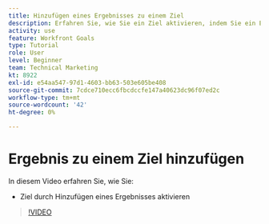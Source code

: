 ```yaml
---
title: Hinzufügen eines Ergebnisses zu einem Ziel
description: Erfahren Sie, wie Sie ein Ziel aktivieren, indem Sie ein Ergebnis in [!DNL Goals] hinzufügen.
activity: use
feature: Workfront Goals
type: Tutorial
role: User
level: Beginner
team: Technical Marketing
kt: 8922
exl-id: e54aa547-97d1-4603-bb63-503e605be408
source-git-commit: 7cdce710ecc6fbcdccfe147a40623dc96f07ed2c
workflow-type: tm+mt
source-wordcount: '42'
ht-degree: 0%

---
```


# Ergebnis zu einem Ziel hinzufügen

In diesem Video erfahren Sie, wie Sie:

* Ziel durch Hinzufügen eines Ergebnisses aktivieren

>[!VIDEO](https://video.tv.adobe.com/v/335194/?quality=12)
